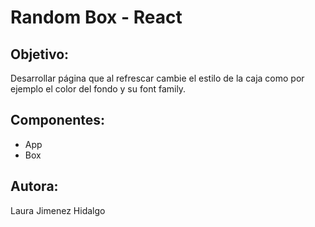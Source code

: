 # Random Box - React

## Objetivo:
Desarrollar página que al refrescar cambie el estilo de la caja como por ejemplo el color del fondo y su font family.

## Componentes:

- App
- Box

## Autora:

Laura Jimenez Hidalgo